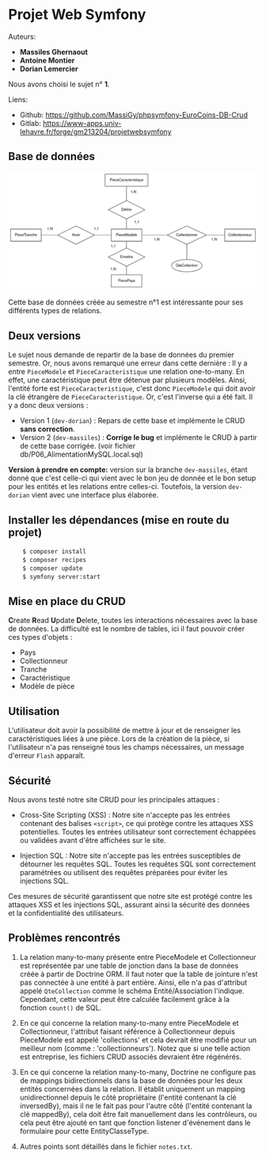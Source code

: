 # Projet Web Symfony

Auteurs:
- **Massiles Ghernaout**
- **Antoine Montier**
- **Dorian Lemercier**

Nous avons choisi le sujet n° **1**.

Liens:
- Github: https://github.com/MassiGy/phpsymfony-EuroCoins-DB-Crud
- Gitlab: https://www-apps.univ-lehavre.fr/forge/gm213204/projetwebsymfony 


## Base de données

![Schema Relationnel de la Base de Données](BD.png)

Cette base de données créée au semestre n°1 est intéressante pour ses différents types de relations.

## Deux versions

Le sujet nous demande de repartir de la base de données du premier semestre. Or, nous avons remarqué une erreur dans cette dernière : Il y a entre `PieceModele` et `PieceCaracteristique` une relation one-to-many. En effet, une caractéristique peut être détenue par plusieurs modèles. Ainsi, l'entité forte est `PieceCaracteristique`, c'est donc `PieceModele` qui doit avoir la clé étrangère de `PieceCaracteristique`. Or, c'est l'inverse qui a été fait. Il y a donc deux versions :

- Version 1 (`dev-dorian`) : Repars de cette base et implémente le CRUD **sans correction**.
- Version 2 (`dev-massiles`) : **Corrige le bug** et implémente le CRUD à partir de cette base corrigée. (voir fichier db/P06_AlimentationMySQL.local.sql)

**Version à prendre en compte:** version sur la branche `dev-massiles`, étant donné que c'est celle-ci qui vient avec le bon jeu de donnée et le bon setup pour les entités et les relations entre celles-ci. Toutefois, la version `dev-dorian` vient avec une interface plus élaborée.


## Installer les dépendances (mise en route du projet)

```sh
    $ composer install 
    $ composer recipes
    $ composer update
    $ symfony server:start
```


## Mise en place du CRUD

**C**reate **R**ead **U**pdate **D**elete, toutes les interactions nécessaires avec la base de données. La difficulté est le nombre de tables, ici il faut pouvoir créer ces types d'objets :

- Pays
- Collectionneur
- Tranche
- Caractéristique
- Modèle de pièce

## Utilisation

L'utilisateur doit avoir la possibilité de mettre à jour et de renseigner les caractéristiques liées à une pièce. Lors de la création de la pièce, si l'utilisateur n'a pas renseigné tous les champs nécessaires, un message d'erreur `Flash` apparaît.

## Sécurité

Nous avons testé notre site CRUD pour les principales attaques :

- Cross-Site Scripting (XSS) : Notre site n'accepte pas les entrées contenant des balises `<script>`, ce qui protège contre les attaques XSS potentielles. Toutes les entrées utilisateur sont correctement échappées ou validées avant d'être affichées sur le site.

- Injection SQL : Notre site n'accepte pas les entrées susceptibles de détourner les requêtes SQL. Toutes les requêtes SQL sont correctement paramétrées ou utilisent des requêtes préparées pour éviter les injections SQL.

Ces mesures de sécurité garantissent que notre site est protégé contre les attaques XSS et les injections SQL, assurant ainsi la sécurité des données et la confidentialité des utilisateurs.

## Problèmes rencontrés

1. La relation many-to-many présente entre PieceModele et Collectionneur est représentée par une table de jonction dans la base de données créée à partir de Doctrine ORM. Il faut noter que la table de jointure n'est pas connectée à une entité à part entière. Ainsi, elle n'a pas d'attribut appelé `QteCollection` comme le schéma Entité/Association l'indique. Cependant, cette valeur peut être calculée facilement grâce à la fonction `count()` de SQL.

2. En ce qui concerne la relation many-to-many entre PieceModele et Collectionneur, l'attribut faisant référence à Collectionneur depuis PieceModele est appelé 'collections' et cela devrait être modifié pour un meilleur nom (comme : 'collectionneurs'). Notez que si une telle action est entreprise, les fichiers CRUD associés devraient être régénérés.

3. En ce qui concerne la relation many-to-many, Doctrine ne configure pas de mappings bidirectionnels dans la base de données pour les deux entités concernées dans la relation. Il établit uniquement un mapping unidirectionnel depuis le côté propriétaire (l'entité contenant la clé inversedBy), mais il ne le fait pas pour l'autre côté (l'entité contenant la clé mappedBy), cela doit être fait manuellement dans les contrôleurs, ou cela peut être ajouté en tant que fonction listener d'événement dans le formulaire pour cette EntityClasseType.

4. Autres points sont détaillés dans le fichier `notes.txt`.
